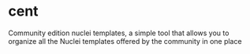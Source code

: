 # cent
Community edition nuclei templates, a simple tool that allows you to organize all the Nuclei templates offered by the community in one place
